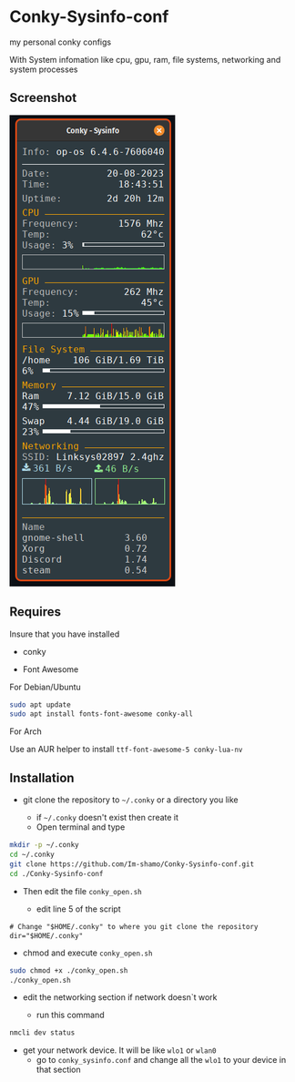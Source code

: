 # Conky-Sysinfo-conf

my personal conky configs

With System infomation like cpu, gpu, ram, file systems, networking and system processes

## Screenshot

![Screenshot from 2023-08-17 21-38-08](Conky-Sysinfo.png)

## Requires
Insure that you have installed

* conky

* Font Awesome

For Debian/Ubuntu

```bash
sudo apt update
sudo apt install fonts-font-awesome conky-all
```
For Arch

Use an AUR helper to install `ttf-font-awesome-5 conky-lua-nv`

## Installation

- git clone the repository to `~/.conky` or a directory you like

   - if `~/.conky` doesn't exist then create it
   - Open terminal and type

```bash
mkdir -p ~/.conky
cd ~/.conky
git clone https://github.com/Im-shamo/Conky-Sysinfo-conf.git
cd ./Conky-Sysinfo-conf
```
- Then edit the file `conky_open.sh`

   - edit line 5 of the script

```
# Change "$HOME/.conky" to where you git clone the repository
dir="$HOME/.conky"
```
   - chmod and execute `conky_open.sh`

```bash
sudo chmod +x ./conky_open.sh
./conky_open.sh
```

- edit the networking section if network doesn`t work

   - run this command

```bash
nmcli dev status
```


- get your network device. It will be like `wlo1` or `wlan0`
   - go to `conky_sysinfo.conf` and change all the `wlo1` to your device in that section
